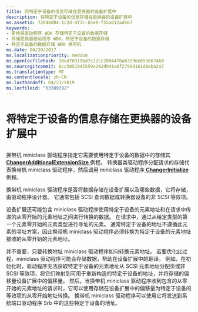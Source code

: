 ```yaml
---
title: 将特定于设备的信息存储在更换器的设备扩展中
description: 将特定于设备的信息存储在更换器的设备扩展中
ms.assetid: 72048d84-1c2d-4f3c-b5e8-f55a812ad567
keywords:
- 更换器驱动程序 WDK 存储特定于设备的数据存储
- 存储更换器驱动程序 WDK，特定于设备的数据存储
- 特定于设备的数据存储 WDK 换带机
ms.date: 04/20/2017
ms.localizationpriority: medium
ms.openlocfilehash: 38ed70319bd7c22cc20044f0a63296e6538674b0
ms.sourcegitcommit: 0cc5051945559a242d941a6f2799d161d8eba2a7
ms.translationtype: MT
ms.contentlocale: zh-CN
ms.lasthandoff: 04/23/2019
ms.locfileid: "63389392"
---
```

# <a name="storing-device-specific-information-in-the-changers-device-extension"></a>将特定于设备的信息存储在更换器的设备扩展中


## <span id="ddk_storing_device_specific_information_in_the_changers_device_extensi"></span><span id="DDK_STORING_DEVICE_SPECIFIC_INFORMATION_IN_THE_CHANGERS_DEVICE_EXTENSI"></span>


换带机 miniclass 驱动程序指定它需要使用特定于设备的数据中的存储其[ **ChangerAdditionalExtensionSize** ](https://msdn.microsoft.com/library/windows/hardware/ff551400)例程。 转换器类驱动程序分配请求的存储代表换带机 miniclass 驱动程序，然后调用 miniclass 驱动程序[ **ChangerInitialize** ](https://msdn.microsoft.com/library/windows/hardware/ff551431)例程。

换带机 miniclass 驱动程序是否将数据存储在设备扩展以及哪些数据，它将存储，由驱动程序设计器。 它通常包括 SCSI 查询数据或转换器设备的非 SCSI 等效项。

设备扩展还可能包含 miniclass 驱动程序使用特定于设备的元素地址和在请求中传递的从零开始的元素地址之间进行转换的数据。 在请求中，通过从给定类型的第一个元素零开始的元素类型进行寻址的元素。 通常特定于设备的地址不遵循此元素的寻址方案，因此换带机 miniclass 驱动程序必须转换为特定于设备的元素地址接收的从零开始的元素地址。

并不重要，只要转换地址 miniclass 驱动程序如何转换元素地址。 若要优化此过程，miniclass 驱动程序可能会存储数据，帮助在设备扩展中的翻译。 例如，在初始化时，驱动程序无法获取特定于设备的元素地址从 SCSI 元素地址分配页或非 SCSI 等效项，将它们映射到可用于重新构造的特定于设备的地址，并将存储的偏移量设备扩展中的偏移量。 然后，当换带机 miniclass 驱动程序收到包含的从零开始的元素地址的请求时，它可以使用存储在设备扩展中的偏移量为特定于设备的等效项的从零开始地址转换。 换带机 miniclass 驱动程序可以使用它将发送到系统端口驱动程序 Srb 中的这些特定于设备的地址。

 

 




